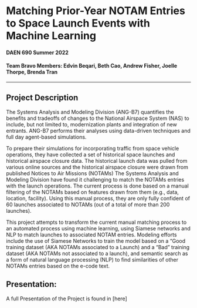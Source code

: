 # Matching Prior-Year NOTAM Entries to Space Launch Events with Machine Learning
#### DAEN 690 Summer 2022 
#### Team Bravo Members: Edvin Beqari, Beth Cao, Andrew Fisher, Joelle Thorpe, Brenda Tran
-----

## Project Description
The Systems Analysis and Modeling Division (ANG-B7) quantifies the benefits and tradeoffs of changes to the National Airspace System (NAS) to include, but not limited to, modernization plants and integration of new entrants. ANG-B7 performs their analyses using data-driven techniques and full day agent-based simulations. 

To prepare their simulations for incorporating traffic from space vehicle operations, they have collected a set of historical space launches and historical airspace closure data. The historical launch data was pulled from various online sources and the historical airspace closure were drawn from published Notices to Air Missions (NOTAMs) The Systems Analysis and Modeling Division have found it challenging to match the NOTAMs entries with the launch operations. The current process is done based on a manual filtering of the NOTAMs based on features drawn from them (e.g., data, location, facility). Using this manual process, they are only fully confident of 60 launches associated to NOTAMs (out of a total of more than 200 launches).  

This project attempts to transform the current manual matching process to an automated process using machine learning, using Siamese networks and NLP to match launches to associated NOTAM entries.  Modeling efforts include the use of Siamese Networks to train the model based on a “Good training dataset (AKA NOTAMs associated to a Launch) and a “Bad” training dataset (AKA NOTAMs not associated to a launch), and semantic search as a form of natural language processing (NLP) to find similarities of other NOTAMs entries based on the e-code text.

## Presentation:
A full Presentation of the Project is found in [here]
<!--(ADD URL HERE)
-->
